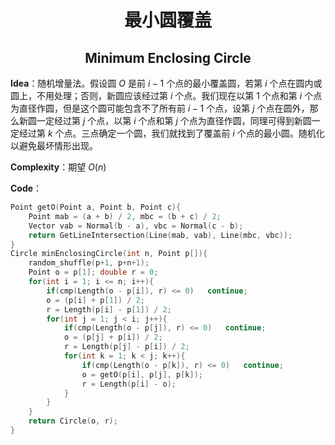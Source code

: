 <h1 style="text-align: center"> 最小圆覆盖 </h1>

<h2 style="text-align: center"> Minimum Enclosing Circle </h2>



**Idea**：随机增量法。假设圆 $O$ 是前 $i-1$ 个点的最小覆盖圆，若第 $i$ 个点在圆内或圆上，不用处理；否则，新圆应该经过第 $i$ 个点。我们现在以第 $1$ 个点和第 $i$ 个点为直径作圆，但是这个圆可能包含不了所有前 $i-1$ 个点，设第 $j$ 个点在圆外，那么新圆一定经过第 $j$ 个点，以第 $i$ 个点和第 $j$ 个点为直径作圆，同理可得到新圆一定经过第 $k$ 个点。三点确定一个圆，我们就找到了覆盖前 $i$ 个点的最小圆。随机化以避免最坏情形出现。

**Complexity**：期望 $O(n)$ 

**Code**：

```cpp
Point getO(Point a, Point b, Point c){
    Point mab = (a + b) / 2, mbc = (b + c) / 2;
    Vector vab = Normal(b - a), vbc = Normal(c - b);
    return GetLineIntersection(Line(mab, vab), Line(mbc, vbc));
}
Circle minEnclosingCircle(int n, Point p[]){
    random_shuffle(p+1, p+n+1);
    Point o = p[1]; double r = 0;
    for(int i = 1; i <= n; i++){
        if(cmp(Length(o - p[i]), r) <= 0)   continue;
        o = (p[i] + p[1]) / 2;
        r = Length(p[i] - p[1]) / 2;
        for(int j = 1; j < i; j++){
            if(cmp(Length(o - p[j]), r) <= 0)   continue;
            o = (p[j] + p[i]) / 2;
            r = Length(p[j] - p[i]) / 2;
            for(int k = 1; k < j; k++){
                if(cmp(Length(o - p[k]), r) <= 0)   continue;
                o = getO(p[i], p[j], p[k]);
                r = Length(p[i] - o);
            }
        }
    }
    return Circle(o, r);
}
```


